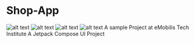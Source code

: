 # Shop-App
![alt text](https://github.com/kiprudroid/Shop-App/blob/main/Screenshot_20240405_133535.png?raw=true)
![alt text](https://github.com/kiprudroid/Shop-App/blob/main/Screenshot_20240405_133321.png?raw=true)
![alt text](https://github.com/kiprudroid/Shop-App/blob/main/Screenshot_20240405_133414.png?raw=true)
![alt text](https://github.com/kiprudroid/Shop-App/blob/main/Screenshot_20240405_133429.png?raw=true)
A sample  Project at eMobilis Tech Institute
A Jetpack Compose UI Project
